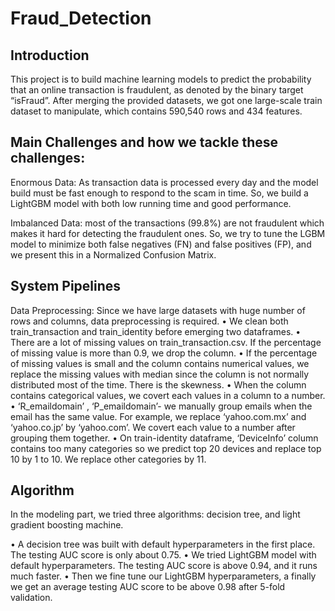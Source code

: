 # Fraud_Detection

## Introduction
This project is to build machine learning models to predict the probability that an online transaction is fraudulent, as denoted by the binary target “isFraud”. 
After merging the provided datasets, we got one large-scale train dataset to manipulate, which contains 590,540 rows and 434 features.

## Main Challenges and how we tackle these challenges:

Enormous Data: As transaction data is processed every day and the model build must be fast enough to respond to the scam in time. So, we build a LightGBM model with both low running time and good performance.

Imbalanced Data: most of the transactions (99.8%) are not fraudulent which makes it hard for detecting the fraudulent ones. So, we try to tune the LGBM model to minimize both false negatives (FN) and false positives (FP), and we present this in a Normalized Confusion Matrix.

## System Pipelines

Data Preprocessing: Since we have large datasets with huge number of rows and columns, data preprocessing is required.
• We clean both train_transaction and train_identity before emerging two dataframes.
• There are a lot of missing values on train_transaction.csv. If the percentage of missing value is more than 0.9, we drop the column.
• If the percentage of missing values is small and the column contains numerical values, we replace the missing values with median since the column is not normally distributed most of the time. There is the skewness.
• When the column contains categorical values, we covert each values in a column to a number.
• ‘R_emaildomain’ , ‘P_emaildomain’- we manually group emails when the email has the same value. For example, we replace ‘yahoo.com.mx’ and ‘yahoo.co.jp’ by ‘yahoo.com’. We covert each value to a number after grouping them together.
• On train-identity dataframe, ‘DeviceInfo’ column contains too many categories so we predict top 20 devices and replace top 10 by 1 to 10. We replace other categories by 11.

## Algorithm

In the modeling part, we tried three algorithms: decision tree, and light gradient boosting machine.

• A decision tree was built with default hyperparameters in the first place. The testing AUC score is only about 0.75.
• We tried LightGBM model with default hyperparameters. The testing AUC score is above 0.94, and it runs much faster.
• Then we fine tune our LightGBM hyperparameters, a finally we get an average testing AUC score to be above 0.98 after 5-fold validation. 

